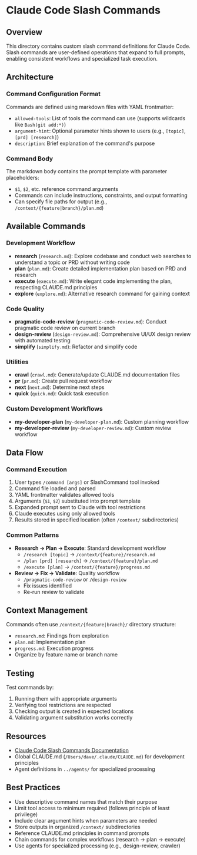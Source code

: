 # Claude Code Slash Commands

## Overview
This directory contains custom slash command definitions for Claude Code. Slash commands are user-defined operations that expand to full prompts, enabling consistent workflows and specialized task execution.

## Architecture

### Command Configuration Format
Commands are defined using markdown files with YAML frontmatter:
- `allowed-tools`: List of tools the command can use (supports wildcards like `Bash(git add:*)`)
- `argument-hint`: Optional parameter hints shown to users (e.g., `[topic]`, `[prd] [research]`)
- `description`: Brief explanation of the command's purpose

### Command Body
The markdown body contains the prompt template with parameter placeholders:
- `$1`, `$2`, etc. reference command arguments
- Commands can include instructions, constraints, and output formatting
- Can specify file paths for output (e.g., `/context/{feature|branch}/plan.md`)

## Available Commands

### Development Workflow
- **research** (`research.md`): Explore codebase and conduct web searches to understand a topic or PRD without writing code
- **plan** (`plan.md`): Create detailed implementation plan based on PRD and research
- **execute** (`execute.md`): Write elegant code implementing the plan, respecting CLAUDE.md principles
- **explore** (`explore.md`): Alternative research command for gaining context

### Code Quality
- **pragmatic-code-review** (`pragmatic-code-review.md`): Conduct pragmatic code review on current branch
- **design-review** (`design-review.md`): Comprehensive UI/UX design review with automated testing
- **simplify** (`simplify.md`): Refactor and simplify code

### Utilities
- **crawl** (`crawl.md`): Generate/update CLAUDE.md documentation files
- **pr** (`pr.md`): Create pull request workflow
- **next** (`next.md`): Determine next steps
- **quick** (`quick.md`): Quick task execution

### Custom Development Workflows
- **my-developer-plan** (`my-developer-plan.md`): Custom planning workflow
- **my-developer-review** (`my-developer-review.md`): Custom review workflow

## Data Flow

### Command Execution
1. User types `/command [args]` or SlashCommand tool invoked
2. Command file loaded and parsed
3. YAML frontmatter validates allowed tools
4. Arguments (`$1`, `$2`) substituted into prompt template
5. Expanded prompt sent to Claude with tool restrictions
6. Claude executes using only allowed tools
7. Results stored in specified location (often `/context/` subdirectories)

### Common Patterns
- **Research → Plan → Execute**: Standard development workflow
  - `/research [topic]` → `/context/{feature}/research.md`
  - `/plan [prd] [research]` → `/context/{feature}/plan.md`
  - `/execute [plan]` → `/context/{feature}/progress.md`
- **Review → Fix → Validate**: Quality workflow
  - `/pragmatic-code-review` or `/design-review`
  - Fix issues identified
  - Re-run review to validate

## Context Management
Commands often use `/context/{feature|branch}/` directory structure:
- `research.md`: Findings from exploration
- `plan.md`: Implementation plan
- `progress.md`: Execution progress
- Organize by feature name or branch name

## Testing
Test commands by:
1. Running them with appropriate arguments
2. Verifying tool restrictions are respected
3. Checking output is created in expected locations
4. Validating argument substitution works correctly

## Resources
- [Claude Code Slash Commands Documentation](https://docs.claude.com/en/docs/claude-code/slash-commands)
- Global CLAUDE.md (`/Users/dave/.claude/CLAUDE.md`) for development principles
- Agent definitions in `../agents/` for specialized processing

## Best Practices
- Use descriptive command names that match their purpose
- Limit tool access to minimum required (follows principle of least privilege)
- Include clear argument hints when parameters are needed
- Store outputs in organized `/context/` subdirectories
- Reference CLAUDE.md principles in command prompts
- Chain commands for complex workflows (research → plan → execute)
- Use agents for specialized processing (e.g., design-review, crawler)
